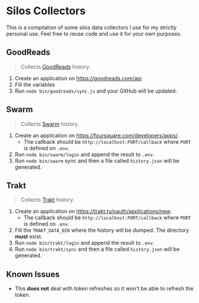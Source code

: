 # Silos Collectors

This is a compilation of some silos data collectors I use for my strictly personal use. Feel free to reuse code and use it for your own purposes.

## GoodReads

> Collects [GoodReads](https://goodreads.com) history.

1. Create an application on https://goodreads.com/api
2. Fill the variables
3. Run `node bin/goodreads/sync.js` and your GitHub will be updated.

## Swarm

> Collects [Swarm](https://www.swarmapp.com/) history.

1. Create an application on https://foursquare.com/developers/apps/.
    - The callback should be `http://localhost:PORT/callback` where `PORT` is defined on `.env`.
2. Run `node bin/swarm/login` and append the result to `.env`.
3. Run `node bin/swarm` sync and then a file called `history.json` will be generated.

## Trakt

> Collects [Trakt](https://trakt.tv) history.

1. Create an application on https://trakt.tv/oauth/applications/new.
    - The callback should be `http://localhost:PORT/callback` where `PORT` is defined on `.env`.
2. Fill the `TRAKT_DATA_DIR` where the history will be dumped. The directory **must** exist.
3. Run `node bin/trakt/login` and append the result to `.env`.
4. Run `node bin/trakt/sync` and then a file called `history.json` will be generated.

## Known Issues

- This **does not** deal with token refreshes so it won't be able to refresh the token.
